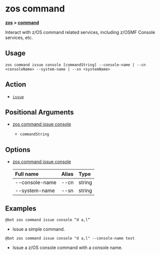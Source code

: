 # zos command

**[zos](.././zos) > [command](command)**

Interact with z/OS command related services, including z/OSMF Console services, etc.

## Usage

`zos command issue console [commandString] --console-name | --cn <consoleName> --system-name | --sn <systemName>`

## Action

- [`issue`](./issue/issue)

## Positional Arguments

- [zos command issue console](./issue/zos-command-issue-console#positional-arguments)

    - `commandString`

## Options

- [zos command issue console](./issue/zos-command-issue-console#options)

    | Full name  | Alias| Type |
    | :---- | :---- | :---- |
    | --console-name |--cn| string |
    | --system-name  |--sn|string |

## Examples

```
@bot zos command issue console “d a,l”
```
- Issue a simple command.

```
@bot zos command issue console "d a,l" --console-name test
```
- Issue a z/OS console command with a console name.
